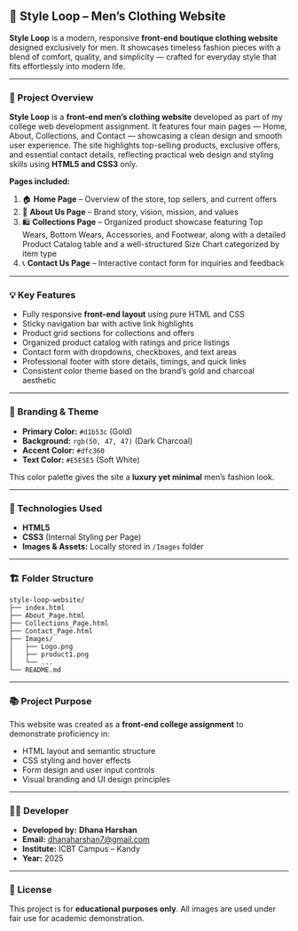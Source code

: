 ## 🧥 Style Loop – Men’s Clothing Website

**Style Loop** is a modern, responsive **front-end boutique clothing website** designed exclusively for men. It showcases timeless fashion pieces with a blend of comfort, quality, and simplicity — crafted for everyday style that fits effortlessly into modern life.

---

### 📁 Project Overview

**Style Loop** is a **front-end men’s clothing website** developed as part of my college web development assignment. It features four main pages — Home, About, Collections, and Contact — showcasing a clean design and smooth user experience. The site highlights top-selling products, exclusive offers, and essential contact details, reflecting practical web design and styling skills using **HTML5 and CSS3** only.

**Pages included:**

1. 🏠 **Home Page** – Overview of the store, top sellers, and current offers
2. 👔 **About Us Page** – Brand story, vision, mission, and values
3. 🛍️ **Collections Page** – Organized product showcase featuring Top Wears, Bottom Wears, Accessories, and Footwear, along with a detailed Product Catalog table and a well-structured Size Chart categorized by item type
4. 📞 **Contact Us Page** – Interactive contact form for inquiries and feedback

---

### 💡 Key Features

* Fully responsive **front-end layout** using pure HTML and CSS
* Sticky navigation bar with active link highlights
* Product grid sections for collections and offers
* Organized product catalog with ratings and price listings
* Contact form with dropdowns, checkboxes, and text areas
* Professional footer with store details, timings, and quick links
* Consistent color theme based on the brand’s gold and charcoal aesthetic

---

### 🎨 Branding & Theme

* **Primary Color:** `#d1b53c` (Gold)
* **Background:** `rgb(50, 47, 47)` (Dark Charcoal)
* **Accent Color:** `#dfc360`
* **Text Color:** `#E5E5E5` (Soft White)

This color palette gives the site a **luxury yet minimal** men’s fashion look.

---

### 🧰 Technologies Used

* **HTML5**
* **CSS3** (Internal Styling per Page)
* **Images & Assets:** Locally stored in `/Images` folder

---

### 🏗️ Folder Structure

```
style-loop-website/
├── index.html
├── About_Page.html
├── Collections_Page.html
├── Contact_Page.html
├── Images/
│   ├── Logo.png
│   ├── product1.png
│   └── ...
└── README.md
```

---

### 📚 Project Purpose

This website was created as a **front-end college assignment** to demonstrate proficiency in:

* HTML layout and semantic structure
* CSS styling and hover effects
* Form design and user input controls
* Visual branding and UI design principles

---

### 👨‍💻 Developer

* **Developed by:** **Dhana Harshan**
* **Email:** [dhanaharshan7@gmail.com](mailto:dhanaharshan7@gmail.com)
* **Institute:** ICBT Campus – Kandy
* **Year:** 2025

---

### 🏁 License

This project is for **educational purposes only**.
All images are used under fair use for academic demonstration.
